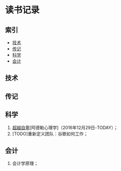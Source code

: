 # 读书记录

## 索引
- [技术][1]
- [传记][2]
- [科学][3]
- [会计][4]

## 技术

## 传记

## 科学
1. [超越自卑][5][阿德勒心理学]（2016年12月29日-TODAY）；
2. [TODO]重新定义团队：谷歌如何工作；

## 会计
1. 会计学原理；

[1]:	#%E6%8A%80%E6%9C%AF
[2]:	#%E4%BC%A0%E8%AE%B0
[3]:	#%E7%A7%91%E5%AD%A6
[4]:	#%E4%BC%9A%E8%AE%A1
[5]:	science/%E8%B6%85%E8%B6%8A%E8%87%AA%E5%8D%91.md "超越自卑"